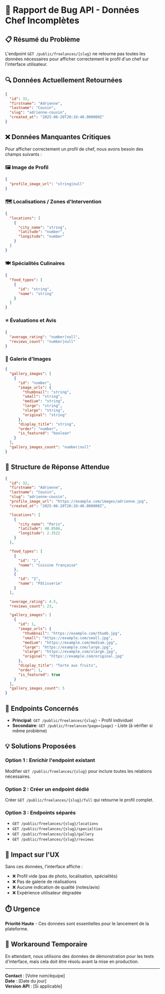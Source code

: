 # 🚨 Rapport de Bug API - Données Chef Incomplètes

## 📋 Résumé du Problème

L'endpoint `GET /public/freelances/{slug}` ne retourne pas toutes les données nécessaires pour afficher correctement le profil d'un chef sur l'interface utilisateur.

## 🔍 Données Actuellement Retournées

```json
{
  "id": 32,
  "firstname": "Adrienne",
  "lastname": "Cousin",
  "slug": "adrienne-cousin",
  "created_at": "2025-06-20T20:10:40.000000Z"
}
```

## ❌ Données Manquantes Critiques

Pour afficher correctement un profil de chef, nous avons besoin des champs suivants :

### 🖼️ Image de Profil

```json
{
  "profile_image_url": "string|null"
}
```

### 🗺️ Localisations / Zones d'Intervention

```json
{
  "locations": [
    {
      "city_name": "string",
      "latitude": "number",
      "longitude": "number"
    }
  ]
}
```

### 🍽️ Spécialités Culinaires

```json
{
  "food_types": [
    {
      "id": "string",
      "name": "string"
    }
  ]
}
```

### ⭐ Évaluations et Avis

```json
{
  "average_rating": "number|null",
  "reviews_count": "number|null"
}
```

### 📸 Galerie d'Images

```json
{
  "gallery_images": [
    {
      "id": "number",
      "image_urls": {
        "thumbnail": "string",
        "small": "string",
        "medium": "string",
        "large": "string",
        "xlarge": "string",
        "original": "string"
      },
      "display_title": "string",
      "order": "number",
      "is_featured": "boolean"
    }
  ],
  "gallery_images_count": "number|null"
}
```

## 🎯 Structure de Réponse Attendue

```json
{
  "id": 32,
  "firstname": "Adrienne",
  "lastname": "Cousin",
  "slug": "adrienne-cousin",
  "profile_image_url": "https://example.com/images/adrienne.jpg",
  "created_at": "2025-06-20T20:10:40.000000Z",

  "locations": [
    {
      "city_name": "Paris",
      "latitude": 48.8566,
      "longitude": 2.3522
    }
  ],

  "food_types": [
    {
      "id": "1",
      "name": "Cuisine française"
    },
    {
      "id": "2",
      "name": "Pâtisserie"
    }
  ],

  "average_rating": 4.5,
  "reviews_count": 23,

  "gallery_images": [
    {
      "id": 1,
      "image_urls": {
        "thumbnail": "https://example.com/thumb.jpg",
        "small": "https://example.com/small.jpg",
        "medium": "https://example.com/medium.jpg",
        "large": "https://example.com/large.jpg",
        "xlarge": "https://example.com/xlarge.jpg",
        "original": "https://example.com/original.jpg"
      },
      "display_title": "Tarte aux fruits",
      "order": 1,
      "is_featured": true
    }
  ],
  "gallery_images_count": 5
}
```

## 🔄 Endpoints Concernés

- **Principal**: `GET /public/freelances/{slug}` - Profil individuel
- **Secondaire**: `GET /public/freelances?page={page}` - Liste (à vérifier si même problème)

## 💡 Solutions Proposées

### Option 1 : Enrichir l'endpoint existant

Modifier `GET /public/freelances/{slug}` pour inclure toutes les relations nécessaires.

### Option 2 : Créer un endpoint dédié

Créer `GET /public/freelances/{slug}/full` qui retourne le profil complet.

### Option 3 : Endpoints séparés

- `GET /public/freelances/{slug}/locations`
- `GET /public/freelances/{slug}/specialties`
- `GET /public/freelances/{slug}/gallery`
- `GET /public/freelances/{slug}/reviews`

## 🚨 Impact sur l'UX

Sans ces données, l'interface affiche :

- ❌ Profil vide (pas de photo, localisation, spécialités)
- ❌ Pas de galerie de réalisations
- ❌ Aucune indication de qualité (notes/avis)
- ❌ Expérience utilisateur dégradée

## ⏱️ Urgence

**Priorité Haute** - Ces données sont essentielles pour le lancement de la plateforme.

## 🔧 Workaround Temporaire

En attendant, nous utilisons des données de démonstration pour les tests d'interface, mais cela doit être résolu avant la mise en production.

---

**Contact** : [Votre nom/équipe]  
**Date** : [Date du jour]  
**Version API** : [Si applicable]
